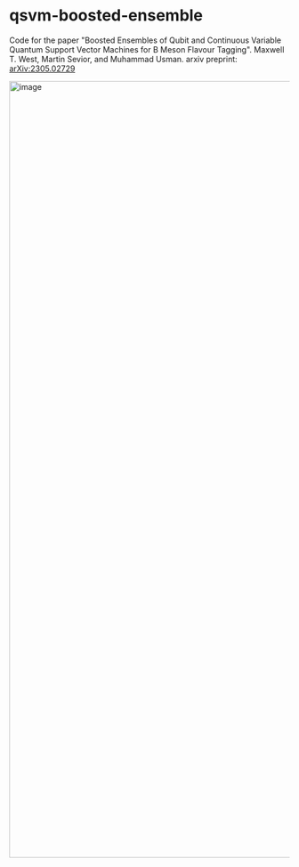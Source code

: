 # qsvm-boosted-ensemble

Code for the paper "Boosted Ensembles of Qubit and Continuous Variable Quantum Support Vector Machines for B Meson Flavour Tagging". Maxwell T. West, Martin Sevior, and Muhammad Usman. arxiv preprint: [arXiv:2305.02729](https://arxiv.org/abs/2305.02729)

<img width="1396" alt="image" src="https://github.com/maxwest97/qsvm-boosted-ensemble/assets/52849306/3fc4b5ef-27fb-41db-9298-8a4cea2e0294">
